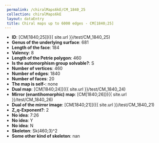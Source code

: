 ```yaml
--- 
 permalink: /chiralMaps6kE/CM_1840_25 
 collection: chiralMaps6kE
 layout: dataEntry
 title: Chiral maps up to 6000 edges - CM[1840;25]
---
```


- **ID**: [CM[1840;25]]({{ site.url }}/test/CM_1840_25)
- **Genus of the underlying surface**: 681
- **Length of the face**: 184
- **Valency**: 8
- **Length of the Petrie polygon**: 460
- **Is the automorphism group solvable?**: S
- **Number of vertices**: 460
- **Number of edges**: 1840
- **Number of faces**: 20
- **The map is self-**: none
- **Dual map**: [CM[1840;24]]({{ site.url }}/test/CM_1840_24)
- **Mirror (enantihomorphic) map**: [CM[1840;26]]({{ site.url }}/test/CM_1840_26)
- **Dual of the mirror image**: [CM[1840;21]]({{ site.url }}/test/CM_1840_21)
- **Z_q-Exponent?**: 2
- **No idea**:  7:26
- **No idea**: Y
- **No idea**: N
- **Skeleton**: Sk(460;3)^2
- **Some other kind of skeleton**: nan
